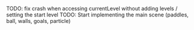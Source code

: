 TODO: fix crash when accessing currentLevel without adding levels / setting the start level
TODO: Start implementing the main scene (paddles, ball, walls, goals, particle)
